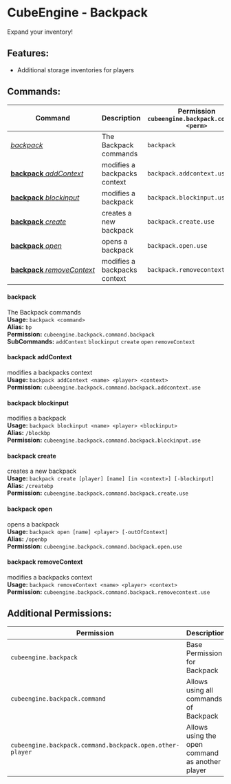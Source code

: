 # CubeEngine - Backpack
Expand your inventory!

## Features:
 - Additional storage inventories for players

## Commands:

| Command | Description | Permission<br>`cubeengine.backpack.command.<perm>` |
| --- | --- | --- |
| [*backpack*](#backpack) | The Backpack commands | `backpack` |
| [**backpack**&nbsp;*addContext*](#backpackaddcontext) | modifies a backpacks context | `backpack.addcontext.use` |
| [**backpack**&nbsp;*blockinput*](#backpackblockinput) | modifies a backpack | `backpack.blockinput.use` |
| [**backpack**&nbsp;*create*](#backpackcreate) | creates a new backpack | `backpack.create.use` |
| [**backpack**&nbsp;*open*](#backpackopen) | opens a backpack | `backpack.open.use` |
| [**backpack**&nbsp;*removeContext*](#backpackremovecontext) | modifies a backpacks context | `backpack.removecontext.use` |

#### backpack  
The Backpack commands  
**Usage:** `backpack <command>`  
**Alias:** `bp`  
**Permission:** `cubeengine.backpack.command.backpack`  
**SubCommands:** `addContext` `blockinput` `create` `open` `removeContext`  

#### backpack&nbsp;addContext  
modifies a backpacks context  
**Usage:** `backpack addContext <name> <player> <context>`  
**Permission:** `cubeengine.backpack.command.backpack.addcontext.use`  
  

#### backpack&nbsp;blockinput  
modifies a backpack  
**Usage:** `backpack blockinput <name> <player> <blockinput>`  
**Alias:** `/blockbp`  
**Permission:** `cubeengine.backpack.command.backpack.blockinput.use`  
  

#### backpack&nbsp;create  
creates a new backpack  
**Usage:** `backpack create [player] [name] [in <context>] [-blockinput]`  
**Alias:** `/createbp`  
**Permission:** `cubeengine.backpack.command.backpack.create.use`  
  

#### backpack&nbsp;open  
opens a backpack  
**Usage:** `backpack open [name] <player> [-outOfContext]`  
**Alias:** `/openbp`  
**Permission:** `cubeengine.backpack.command.backpack.open.use`  
  

#### backpack&nbsp;removeContext  
modifies a backpacks context  
**Usage:** `backpack removeContext <name> <player> <context>`  
**Permission:** `cubeengine.backpack.command.backpack.removecontext.use`  
  

## Additional Permissions:

| Permission | Description |
| --- | --- |
| `cubeengine.backpack` | Base Permission for Backpack |
| `cubeengine.backpack.command` | Allows using all commands of Backpack |
| `cubeengine.backpack.command.backpack.open.other-player` | Allows using the open command as another player |
